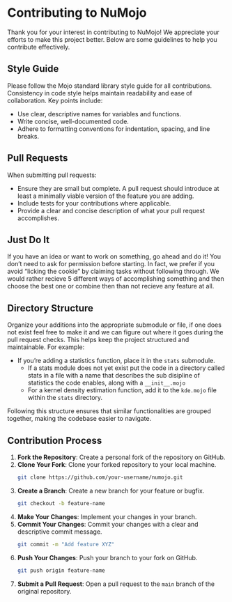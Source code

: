 # Contributing to NuMojo

Thank you for your interest in contributing to NuMojo! We appreciate your efforts to make this project better. Below are some guidelines to help you contribute effectively.

## Style Guide

Please follow the Mojo standard library style guide for all contributions. Consistency in code style helps maintain readability and ease of collaboration. Key points include:
- Use clear, descriptive names for variables and functions.
- Write concise, well-documented code.
- Adhere to formatting conventions for indentation, spacing, and line breaks.

## Pull Requests

When submitting pull requests:
- Ensure they are small but complete. A pull request should introduce at least a minimally viable version of the feature you are adding.
- Include tests for your contributions where applicable.
- Provide a clear and concise description of what your pull request accomplishes.

## Just Do It

If you have an idea or want to work on something, go ahead and do it! You don’t need to ask for permission before starting. In fact, we prefer if you avoid “licking the cookie” by claiming tasks without following through. We would rather recieve 5 different ways of accomplishing something and then choose the best one or combine then than not recieve any feature at all.

## Directory Structure

Organize your additions into the appropriate submodule or file, if one does not exist feel free to make it and we can figure out where it goes during the pull request checks. This helps keep the project structured and maintainable. For example:
- If you’re adding a statistics function, place it in the `stats` submodule.
   - If a stats module does not yet exist put the code in a directory called stats in a file with a name that describes the sub disipline of statistics the code enables, along with a `__init__.mojo`
   - For a kernel density estimation function, add it to the `kde.mojo` file within the `stats` directory.

Following this structure ensures that similar functionalities are grouped together, making the codebase easier to navigate.

## Contribution Process

1. **Fork the Repository**: Create a personal fork of the repository on GitHub.
2. **Clone Your Fork**: Clone your forked repository to your local machine.
   ```sh
   git clone https://github.com/your-username/numojo.git
   ```
3. **Create a Branch**: Create a new branch for your feature or bugfix.
   ```sh
   git checkout -b feature-name
   ```
4. **Make Your Changes**: Implement your changes in your branch.
5. **Commit Your Changes**: Commit your changes with a clear and descriptive commit message.
   ```sh
   git commit -m "Add feature XYZ"
   ```
6. **Push Your Changes**: Push your branch to your fork on GitHub.
   ```sh
   git push origin feature-name
   ```
7. **Submit a Pull Request**: Open a pull request to the `main` branch of the original repository.

